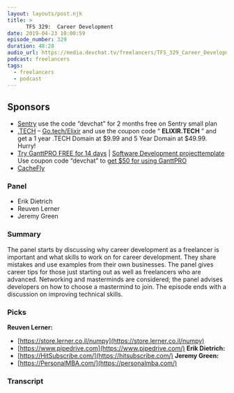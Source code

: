 ```yaml
---
layout: layouts/post.njk
title: >
      TFS 329:  Career Development
date: 2019-04-23 10:00:59
episode_number: 329
duration: 48:28
audio_url: https://media.devchat.tv/freelancers/TFS_329_Career_Development.mp3
podcast: freelancers
tags: 
  - freelancers
  - podcast
---
```


## **Sponsors**

- [Sentry](https://sentry.io/) use the code “devchat” for 2 months free on Sentry small plan
- [.TECH](https://get.tech/) – [Go.tech/Elixir](https://get.tech/?&coupon=ELIXIR.TECH&utm_source=Influencer&utm_medium=Podcast&utm_campaign=ElixirMix) and use the coupon code “ **ELIXIR.TECH** ” and get a 1 year .TECH Domain at $9.99 and 5 Year Domain at $49.99. Hurry!
- [Try GanttPRO FREE for 14 days](https://ganttpro.com/) | [Software Development project](https://ganttpro.com/software-development-plan-template/)[template](https://ganttpro.com/software-development-plan-template/) Use coupon code “devchat” to [get $50 for using GanttPRO](https://ganttpro.com/go/devchat)
- [CacheFly](https://www.cachefly.com/)

### **Panel**

- Erik Dietrich
- Reuven Lerner
- Jeremy Green

### **Summary**
The panel starts by discussing why career development as a freelancer is important and what skills to work on for career development. They share mistakes and use examples from their own businesses. The panel gives career tips for those just starting out as well as freelancers who are advanced. Networking and masterminds are considered; the panel advises developers on how to choose a mastermind to join. The episode ends with a discussion on improving technical skills.
### **Picks**
 **Reuven Lerner:**
- [https://store.lerner.co.il/numpy](https://store.lerner.co.il/numpy)
- [https://www.pipedrive.com](https://www.pipedrive.com/)
**Erik Dietrich:**
- [https://HitSubscribe.com/](https://hitsubscribe.com/)
**Jeremy Green:**
- [https://PersonalMBA.com/](https://personalmba.com/)


### Transcript


